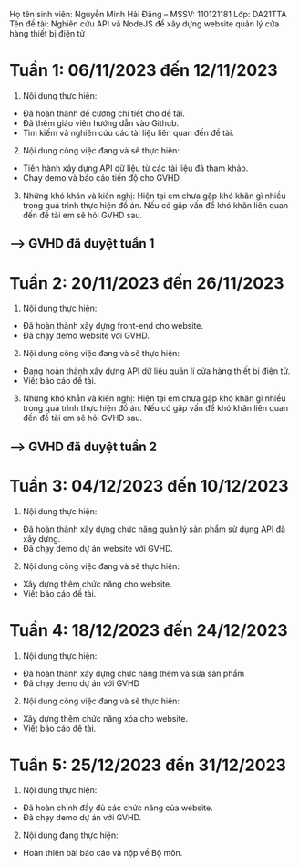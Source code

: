 Họ tên sinh viên: Nguyễn Minh Hải Đăng – MSSV: 110121181
Lớp: DA21TTA
Tên đề tài: Nghiên cứu API và NodeJS để xây dựng website quản lý cửa hàng thiết bị điện tử

# Tuần 1: 06/11/2023 đến 12/11/2023
1. Nội dung thực hiện: 
- Đã hoàn thành đề cương chi tiết cho đề tài.
- Đã thêm giáo viên hướng dẫn vào Github.
- Tìm kiếm và nghiên cứu các tài liệu liên quan đến đề tài.
2. Nội dung công việc đang  và sẽ thực hiện:
- Tiến hành xây dựng API dữ liệu từ các tài liệu đã tham khảo.
- Chạy demo và báo cáo tiến độ cho GVHD.
3. Những khó khăn và kiến nghị:
Hiện tại em chưa gặp khó khăn gì nhiều trong quá trình thực hiện đồ án. Nếu có gặp vấn để khó khăn liên quan đến đề tài em sẽ hỏi GVHD sau.

## --> GVHD đã duyệt tuần 1


# Tuần 2: 20/11/2023 đến 26/11/2023
1. Nội dung thực hiện:
- Đã hoàn thành xây dựng front-end cho website.
- Đã chạy demo website với GVHD.
2. Nội dung công việc đang và sẽ thực hiện:
- Đang hoàn thành xây dựng API dữ liệu quản lí cửa hàng thiết bị điện tử.
- Viết báo cáo đề tài.
3. Những khó khắn và kiến nghị:
Hiện tại em chưa gặp khó khăn gì nhiều trong quá trình thực hiện đồ án. Nếu có gặp vấn để khó khăn liên quan đến đề tài em sẽ hỏi GVHD sau.
## --> GVHD đã duyệt tuần 2



# Tuần 3: 04/12/2023 đến 10/12/2023
1. Nội dung thực hiện:
- Đã hoàn thành xây dựng chức năng quản lý sản phẩm sử dụng API đã xây dựng.
- Đã chạy demo dự án website với GVHD.
2. Nội dung công việc đang và sẽ thực hiện:
- Xây dựng thêm chức năng cho website.
- Viết báo cáo đề tài.


# Tuần 4: 18/12/2023 đến 24/12/2023
1. Nội dung thực hiện:
- Đã hoàn thành xây dựng chức năng thêm và sửa sản phẩm
- Đã chạy demo dự án với GVHD
2. Nội dung công việc đang và sẽ thực hiện:
- Xây dựng thêm chức năng xóa cho website.
- Viết báo cáo đề tài.


# Tuần 5: 25/12/2023 đến 31/12/2023
1. Nội dung thực hiện:
- Đã hoàn chỉnh đầy đủ các chức năng của website.
- Đã chạy demo dự án với GVHD.
2. Nội dung đang thực hiện:
- Hoàn thiện bài báo cáo và nộp về Bộ môn.
